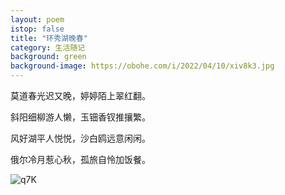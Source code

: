 ```yaml
---
layout: poem
istop: false
title: "环秀湖晚春"
category: 生活随记
background: green
background-image: https://obohe.com/i/2022/04/10/xiv8k3.jpg
---
```

莫道春光迟又晚，婷婷陌上翠红翻。

斜阳细柳游人懒，玉钿香钗推攘繁。

风好湖平人悦悦，沙白鸥远意闲闲。

俄尔冷月惹心秋，孤旅自怜加饭餐。


![q7K](https://obohe.com/i/2022/04/10/xifeah.jpg)
